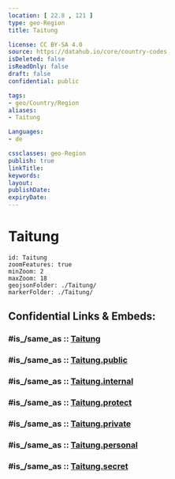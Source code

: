 ```yaml
---
location: [ 22.8 , 121 ] 
type: geo-Region
title: Taitung

license: CC BY-SA 4.0
source: https://datahub.io/core/country-codes
isDeleted: false
isReadOnly: false
draft: false
confidential: public

tags:
- geo/Country/Region
aliases:
- Taitung

Languages:
- de

cssclasses: geo-Region
publish: true
linkTitle: 
keywords: 
layout: 
publishDate: 
expiryDate: 
---
```


# Taitung

```leaflet
id: Taitung
zoomFeatures: true 
minZoom: 2 
maxZoom: 18
geojsonFolder: ./Taitung/
markerFolder: ./Taitung/
```


## Confidential Links & Embeds: 

### #is_/same_as :: [Taitung](/_Standards/Earth/Continent/Asia/Asia~East/Taiwan/Provinces~Taiwan/Taiwan/counties~Taiwan/Taitung.md) 

### #is_/same_as :: [Taitung.public](/_public/Earth/Continent/Asia/Asia~East/Taiwan/Provinces~Taiwan/Taiwan/counties~Taiwan/Taitung.public.md) 

### #is_/same_as :: [Taitung.internal](/_internal/Earth/Continent/Asia/Asia~East/Taiwan/Provinces~Taiwan/Taiwan/counties~Taiwan/Taitung.internal.md) 

### #is_/same_as :: [Taitung.protect](/_protect/Earth/Continent/Asia/Asia~East/Taiwan/Provinces~Taiwan/Taiwan/counties~Taiwan/Taitung.protect.md) 

### #is_/same_as :: [Taitung.private](/_private/Earth/Continent/Asia/Asia~East/Taiwan/Provinces~Taiwan/Taiwan/counties~Taiwan/Taitung.private.md) 

### #is_/same_as :: [Taitung.personal](/_personal/Earth/Continent/Asia/Asia~East/Taiwan/Provinces~Taiwan/Taiwan/counties~Taiwan/Taitung.personal.md) 

### #is_/same_as :: [Taitung.secret](/_secret/Earth/Continent/Asia/Asia~East/Taiwan/Provinces~Taiwan/Taiwan/counties~Taiwan/Taitung.secret.md)

